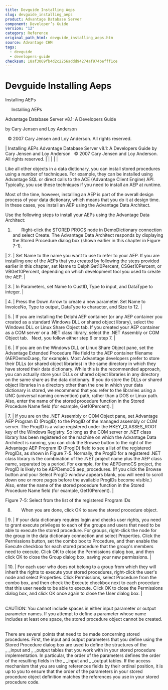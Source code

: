 ```yaml
---
title: Devguide Installing Aeps
slug: devguide_installing_aeps
product: Advantage Database Server
component: Developer’s Guide
version: "12"
category: Reference
original_path_html: devguide_installing_aeps.htm
source: Advantage CHM
tags:
  - devguide
  - developers-guide
checksum: 18af3069fb4d2c2256addd94274af974befff1ce
---
```


# Devguide Installing Aeps

Installing AEPs

     Installing AEPs

Advantage Database Server v8.1: A Developers Guide

by Cary Jensen and Loy Anderson

  © 2007 Cary Jensen and Loy Anderson. All rights reserved.

| Installing AEPs  Advantage Database Server v8.1: A Developers Guide  by Cary Jensen and Loy Anderson    © 2007 Cary Jensen and Loy Anderson. All rights reserved. |  |  |  |  |

Like all other objects in a data dictionary, you can install stored procedures using a number of techniques. For example, they can be installed using Advantage SQL or direct calls to the ACE (Advantage Client Engine) API. Typically, you use these techniques if you need to install an AEP at runtime.

Most of the time, however, installing an AEP is part of the overall design process of your data dictionary, which means that you do it at design time. In these cases, you install an AEP using the Advantage Data Architect.

Use the following steps to install your AEPs using the Advantage Data Architect:

1.        Right-click the STORED PROCS node in DemoDictionary connection and select Create. The Advantage Data Architect responds by displaying the Stored Procedure dialog box (shown earlier in this chapter in Figure 7-1).

| 2. | Set Name to the name you want to use to refer to your AEP. If you are installing one of the AEPs that you created by following the steps provided earlier in this chapter, set Name to DelphiGet10Percent, CSGet10Percent, or VBGet10Percent, depending on which development tool you used to create the AEP. |

| 3. | In Parameters, set Name to CustID, Type to input, and DataType to integer. |

| 4. | Press the Down Arrow to create a new parameter. Set Name to InvoiceNo, Type to output, DataType to character, and Size to 12. |

| 5. | If you are installing the Delphi AEP container (or any AEP container you created as a standard Windows DLL or shared object library), select the Windows DLL or Linux Share Object tab. If you created your AEP container as a COM server or a .NET class library, select the .NET Assembly or COM Object tab.     Next, you follow either step 6 or step 7. |

| 6. | If you are on the Windows DLL or Linux Share Object pane, set the Advantage Extended Procedure File field to the AEP container filename (AEPDemoD.aep, for example). Most Advantage developers prefer to store their DLLs (or shared object libraries) in the same directory in which they have stored their data dictionary. While this is the recommended approach, you can actually store your DLLs or shared object libraries in any directory on the same share as the data dictionary. If you do store the DLLs or shared object libraries in a directory other than the one in which your data dictionary is stored, we recommend that you refer to the libraries using a UNC (universal naming convention) path, rather than a DOS or Linux path.  Also, enter the name of the stored procedure function in the Stored Procedure Name field (for example, Get10Percent). |

| 7. | If you are on the .NET Assembly or COM Object pane, set Advantage AEP Program ID (ProgID) to the ProgID of the managed assembly or COM server. The ProgID is a value registered under the HKEY\_CLASSES\_ROOT key of the Windows Registry. So long as the COM server or .NET class library has been registered on the machine on which the Advantage Data Architect is running, you can click the Browse button to the right of the Advantage AEP Program ID (ProgID) field to see a list of the registered ProgIDs, as shown in Figure 7-5. Normally, the ProgID for a registered .NET class library is the combination of the .NET project name plus the AEP class name, separated by a period. For example, for the AEPDemoCS project, the ProgID is likely to be AEPDemoCS.aep\_procedures. (If you click the Browse button and your Select ProgID window appears blank, you will need to scroll down one or more pages before the available ProgIDs become visible.)     Also, enter the name of the stored procedure function in the Stored Procedure Name field (for example, Get10Percent). |

Figure 7-5: Select from the list of the registered Program IDs

8.        When you are done, click OK to save the stored procedure object.

| 9. | If your data dictionary requires login and checks user rights, you need to grant execute privileges to each of the groups and users that need to be able to execute the stored procedure. For groups, right-click the node for the group in the data dictionary connection and select Properties. Click the Permissions button, set the combo box to Procedure, and then enable the Execute checkbox for each stored procedure that the group's members need to execute. Click OK to close the Permissions dialog box, and then click OK to close the Group dialog box, saving your new permissions. |

| 10. | For each user who does not belong to a group from which they will inherit the rights to execute your stored procedures, right-click the user's node and select Properties. Click Permissions, select Procedure from the combo box, and then check the Execute checkbox next to each procedure that this user needs to be able to execute. Click OK to close the Permissions dialog box, and click OK once again to close the User dialog box. |

   
CAUTION: You cannot include spaces in either input parameter or output parameter names. If you attempt to define a parameter whose name includes at least one space, the stored procedure object cannot be created.  
 

There are several points that need to be made concerning stored procedures. First, the input and output parameters that you define using the Stored Procedure dialog box are used to define the structures of the \_ \_input and \_ \_output tables that you work with in your stored procedure implementation. In particular, the order of the parameters defines the order of the resulting fields in the \_ \_input and \_ \_output tables. If the access mechanism that you are using references fields by their ordinal position, it is up to you to ensure that the order of the parameters in your stored procedure object definition matches the references you use in your stored procedure code.
